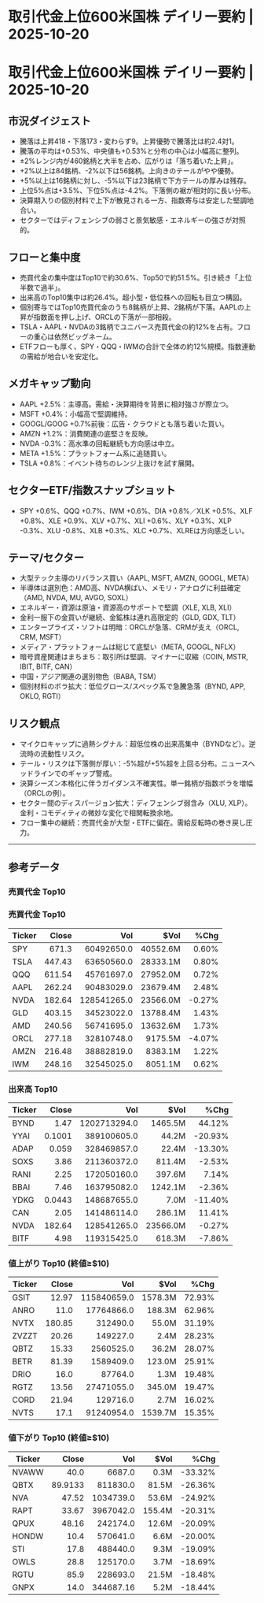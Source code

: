 # 取引代金上位600米国株 デイリー要約 | 2025-10-20

# 取引代金上位600米国株 デイリー要約 | 2025-10-20

## 市況ダイジェスト
- 騰落は上昇418・下落173・変わらず9。上昇優勢で騰落比は約2.4対1。
- 騰落の平均は+0.53%、中央値も+0.53%と分布の中心は小幅高に整列。
- ±2%レンジ内が460銘柄と大半を占め、広がりは「落ち着いた上昇」。
- +2%以上は84銘柄、-2%以下は56銘柄。上向きのテールがやや優勢。
- +5%以上は16銘柄に対し、-5%以下は23銘柄で下方テールの厚みは残存。
- 上位5%点は+3.5%、下位5%点は-4.2%。下落側の裾が相対的に長い分布。
- 決算期入りの個別材料で上下が散見される一方、指数寄与は安定した堅調地合い。
- セクターではディフェンシブの弱さと景気敏感・エネルギーの強さが対照的。

## フローと集中度
- 売買代金の集中度はTop10で約30.6%、Top50で約51.5%。引き続き「上位半数で過半」。
- 出来高のTop10集中は約26.4%。超小型・低位株への回転も目立つ構図。
- 個別寄与ではTop10売買代金のうち8銘柄が上昇、2銘柄が下落。AAPLの上昇が指数面を押し上げ、ORCLの下落が一部相殺。
- TSLA・AAPL・NVDAの3銘柄でユニバース売買代金の約12%を占有。フローの重心は依然ビッグネーム。
- ETFフローも厚く、SPY・QQQ・IWMの合計で全体の約12%規模。指数連動の需給が地合いを安定化。

## メガキャップ動向
- AAPL +2.5%：主導高。需給・決算期待を背景に相対強さが際立つ。
- MSFT +0.4%：小幅高で堅調維持。
- GOOGL/GOOG +0.7%前後：広告・クラウドとも落ち着いた買い。
- AMZN +1.2%：消費関連の底堅さを反映。
- NVDA -0.3%：高水準の回転継続も方向感は中立。
- META +1.5%：プラットフォーム系に追随買い。
- TSLA +0.8%：イベント待ちのレンジ上抜けを試す展開。

## セクターETF/指数スナップショット
- SPY +0.6%、QQQ +0.7%、IWM +0.6%、DIA +0.8%／XLK +0.5%、XLF +0.8%、XLE +0.9%、XLV +0.7%、XLI +0.6%、XLY +0.3%、XLP -0.3%、XLU -0.8%、XLB +0.3%、XLC +0.7%、XLREは方向感乏しい。

## テーマ/セクター
- 大型テック主導のリバランス買い（AAPL, MSFT, AMZN, GOOGL, META）
- 半導体は選別色：AMD高、NVDA横ばい、メモリ・アナログに利益確定（AMD, NVDA, MU, AVGO, SOXL）
- エネルギー・資源は原油・資源高のサポートで堅調（XLE, XLB, XLI）
- 金利一服下の金買いが継続、金鉱株は連れ高限定的（GLD, GDX, TLT）
- エンタープライズ・ソフトは明暗：ORCLが急落、CRMが支え（ORCL, CRM, MSFT）
- メディア・プラットフォームは総じて底堅い（META, GOOGL, NFLX）
- 暗号資産関連はまちまち：取引所は堅調、マイナーに収縮（COIN, MSTR, IBIT, BITF, CAN）
- 中国・アジア関連の選別物色（BABA, TSM）
- 個別材料のボラ拡大：低位グロース/スペック系で急騰急落（BYND, APP, OKLO, RGTI）

## リスク観点
- マイクロキャップに過熱シグナル：超低位株の出来高集中（BYNDなど）。逆流時の流動性リスク。
- テール・リスクは下落側が厚い：-5%超が+5%超を上回る分布。ニュースヘッドラインでのギャップ警戒。
- 決算シーズン本格化に伴うガイダンス不確実性。単一銘柄が指数ボラを増幅（ORCLの例）。
- セクター間のディスパージョン拡大：ディフェンシブ弱含み（XLU, XLP）。金利・コモディティの微妙な変化で相関転換余地。
- フロー集中の継続：売買代金が大型・ETFに偏在。需給反転時の巻き戻し圧力。

---

## 参考データ

### 売買代金 Top10

### 売買代金 Top10
| Ticker | Close | Vol | $Vol | %Chg |
|---|---:|---:|---:|---:|
| SPY | 671.3 | 60492650.0 | 40552.6M | 0.60% |
| TSLA | 447.43 | 63650560.0 | 28333.1M | 0.80% |
| QQQ | 611.54 | 45761697.0 | 27952.0M | 0.72% |
| AAPL | 262.24 | 90483029.0 | 23679.4M | 2.48% |
| NVDA | 182.64 | 128541265.0 | 23566.0M | -0.27% |
| GLD | 403.15 | 34523022.0 | 13788.4M | 1.43% |
| AMD | 240.56 | 56741695.0 | 13632.6M | 1.73% |
| ORCL | 277.18 | 32810748.0 | 9175.5M | -4.07% |
| AMZN | 216.48 | 38882819.0 | 8383.1M | 1.22% |
| IWM | 248.16 | 32545025.0 | 8051.1M | 0.62% |


### 出来高 Top10
| Ticker | Close | Vol | $Vol | %Chg |
|---|---:|---:|---:|---:|
| BYND | 1.47 | 1202713294.0 | 1465.5M | 44.12% |
| YYAI | 0.1001 | 389100605.0 | 44.2M | -20.93% |
| ADAP | 0.059 | 328469857.0 | 22.4M | -13.30% |
| SOXS | 3.86 | 211360372.0 | 811.4M | -2.53% |
| RANI | 2.25 | 172050160.0 | 397.6M | 7.14% |
| BBAI | 7.46 | 163795082.0 | 1242.1M | -2.36% |
| YDKG | 0.0443 | 148687655.0 | 7.0M | -11.40% |
| CAN | 2.05 | 141486114.0 | 286.1M | 11.41% |
| NVDA | 182.64 | 128541265.0 | 23566.0M | -0.27% |
| BITF | 4.98 | 119315425.0 | 618.3M | -7.86% |


### 値上がり Top10 (終値≥$10)
| Ticker | Close | Vol | $Vol | %Chg |
|---|---:|---:|---:|---:|
| GSIT | 12.97 | 115840659.0 | 1578.3M | 72.93% |
| ANRO | 11.0 | 17764866.0 | 188.3M | 62.96% |
| NVTX | 180.85 | 312490.0 | 55.0M | 31.19% |
| ZVZZT | 20.26 | 149227.0 | 2.4M | 28.23% |
| QBTZ | 15.33 | 2560525.0 | 36.2M | 28.07% |
| BETR | 81.39 | 1589409.0 | 123.0M | 25.91% |
| DRIO | 16.0 | 87764.0 | 1.3M | 19.48% |
| RGTZ | 13.56 | 27471055.0 | 345.0M | 19.47% |
| CORD | 21.94 | 129716.0 | 2.7M | 16.02% |
| NVTS | 17.1 | 91240954.0 | 1539.7M | 15.35% |


### 値下がり Top10 (終値≥$10)
| Ticker | Close | Vol | $Vol | %Chg |
|---|---:|---:|---:|---:|
| NVAWW | 40.0 | 6687.0 | 0.3M | -33.32% |
| QBTX | 89.9133 | 811830.0 | 81.5M | -26.36% |
| NVA | 47.52 | 1034739.0 | 53.6M | -24.92% |
| RAPT | 33.67 | 3967042.0 | 155.4M | -20.31% |
| QPUX | 48.16 | 242174.0 | 12.6M | -20.09% |
| HONDW | 10.4 | 570641.0 | 6.6M | -20.00% |
| STI | 17.8 | 488440.0 | 9.3M | -19.09% |
| OWLS | 28.8 | 125170.0 | 3.7M | -18.69% |
| RGTU | 85.9 | 228693.0 | 21.5M | -18.48% |
| GNPX | 14.0 | 344687.16 | 5.2M | -18.44% |

